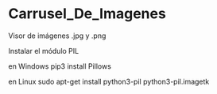 # Carrusel_De_Imagenes
Visor de imágenes .jpg y .png

Instalar el módulo PIL 

en Windows
pip3 install Pillows

en Linux
sudo apt-get install python3-pil python3-pil.imagetk
